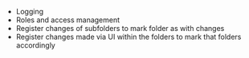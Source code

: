 * Logging
* Roles and access management
* Register changes of subfolders to mark folder as with changes
* Register changes made via UI within the folders to mark that folders accordingly